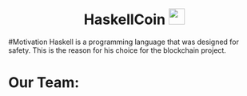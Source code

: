 

<h1 align="center">HaskellCoin</a> 
<img src="https://github.com/blackcater/blackcater/raw/main/images/Hi.gif" height="32"/></h1>


#Motivation
Haskell is a programming language that was designed for safety. This is the reason for his choice for the blockchain project.

# Our Team:
